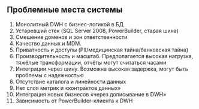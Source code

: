 ## Проблемные места системы

1. Монолитный DWH с бизнес-логикой в БД
2. Устаревший стек (SQL Server 2008, PowerBuilder, старая шина)
3. Смешение доменов и зон ответственности
4. Качество данных и MDM.
5. Приватность и доступы (PII/медицинская тайна/банковская тайна)
6. Производительность и масштаб. Предполагается высокая нагрузка, тяжёлые трансформации, отчёты могут считаться часами
7. Интеграции через шину. Возможна высокая задержка, могут быть проблемы с надежностью
8. Отсутствие каталога и линейности данных
9. Нет слоя метрик и «контрактов данных»
10. Интеграция новых бизнесов «через дописывание в DWH»
11. Зависимость от PowerBuilder-клиента к DWH